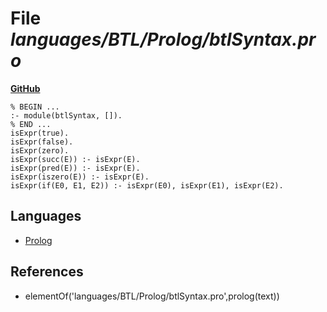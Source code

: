 # File _languages/BTL/Prolog/btlSyntax.pro_
**[GitHub](https://github.com/softlang/yas/blob/master/languages/BTL/Prolog/btlSyntax.pro)**
```
% BEGIN ...
:- module(btlSyntax, []).
% END ...
isExpr(true).
isExpr(false).
isExpr(zero).
isExpr(succ(E)) :- isExpr(E).
isExpr(pred(E)) :- isExpr(E).
isExpr(iszero(E)) :- isExpr(E).
isExpr(if(E0, E1, E2)) :- isExpr(E0), isExpr(E1), isExpr(E2).
```

## Languages
* [Prolog](../languages/Prolog.md)

## References
* elementOf('languages/BTL/Prolog/btlSyntax.pro',prolog(text))
